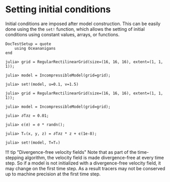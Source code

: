 # Setting initial conditions

Initial conditions are imposed after model construction. This can be easily done using the the `set!` function, which
allows the setting of initial conditions using constant values, arrays, or functions.

```@meta
DocTestSetup = quote
    using Oceananigans
end
```

```jldoctest
julia> grid = RegularRectilinearGrid(size=(16, 16, 16), extent=(1, 1, 1));

julia> model = IncompressibleModel(grid=grid);

julia> set!(model, u=0.1, v=1.5)
```

```jldoctest
julia> grid = RegularRectilinearGrid(size=(16, 16, 16), extent=(1, 1, 1));

julia> model = IncompressibleModel(grid=grid);

julia> ∂T∂z = 0.01;

julia> ϵ(σ) = σ * randn();

julia> T₀(x, y, z) = ∂T∂z * z + ϵ(1e-8);

julia> set!(model, T=T₀)
```

!!! tip "Divergence-free velocity fields"
    Note that as part of the time-stepping algorithm, the velocity field is made
    divergence-free at every time step. So if a model is not initialized with a
    divergence-free velocity field, it may change on the first time step. As a result
    tracers may not be conserved up to machine precision at the first time step.
